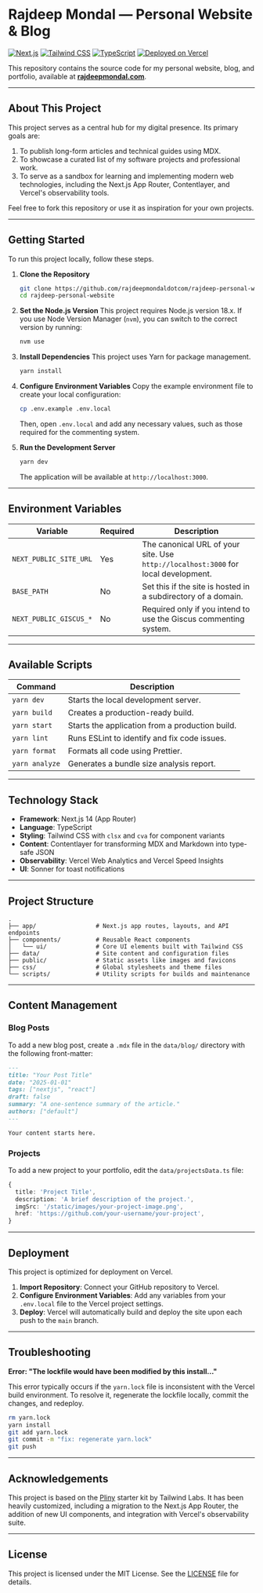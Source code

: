 # Rajdeep Mondal — Personal Website & Blog

[![Next.js](https://img.shields.io/badge/Built%20with-Next.js-000000?style=flat&logo=next.js&logoColor=white)](https://nextjs.org)
[![Tailwind CSS](https://img.shields.io/badge/Styled%20with-Tailwind%20CSS-38B2AC?style=flat&logo=tailwind-css&logoColor=white)](https://tailwindcss.com)
[![TypeScript](https://img.shields.io/badge/TypeScript-007ACC?style=flat&logo=typescript&logoColor=white)](https://www.typescriptlang.org)
[![Deployed on Vercel](https://img.shields.io/badge/Deploy-Vercel-000000?style=flat&logo=vercel&logoColor=white)](https://vercel.com)

This repository contains the source code for my personal website, blog, and portfolio, available at **[rajdeepmondal.com](https://www.rajdeepmondal.com)**.

---

## About This Project

This project serves as a central hub for my digital presence. Its primary goals are:

1.  To publish long-form articles and technical guides using MDX.
2.  To showcase a curated list of my software projects and professional work.
3.  To serve as a sandbox for learning and implementing modern web technologies, including the Next.js App Router, Contentlayer, and Vercel's observability tools.

Feel free to fork this repository or use it as inspiration for your own projects.

---

## Getting Started

To run this project locally, follow these steps.

1.  **Clone the Repository**
    ```bash
    git clone https://github.com/rajdeepmondaldotcom/rajdeep-personal-website.git
    cd rajdeep-personal-website
    ```

2.  **Set the Node.js Version**
    This project requires Node.js version 18.x. If you use Node Version Manager (`nvm`), you can switch to the correct version by running:
    ```bash
    nvm use
    ```

3.  **Install Dependencies**
    This project uses Yarn for package management.
    ```bash
    yarn install
    ```

4.  **Configure Environment Variables**
    Copy the example environment file to create your local configuration:
    ```bash
    cp .env.example .env.local
    ```
    Then, open `.env.local` and add any necessary values, such as those required for the commenting system.

5.  **Run the Development Server**
    ```bash
    yarn dev
    ```
    The application will be available at `http://localhost:3000`.

---

## Environment Variables

| Variable               | Required | Description                                                                 |
| ---------------------- | -------- | --------------------------------------------------------------------------- |
| `NEXT_PUBLIC_SITE_URL` | Yes      | The canonical URL of your site. Use `http://localhost:3000` for local development. |
| `BASE_PATH`            | No       | Set this if the site is hosted in a subdirectory of a domain.               |
| `NEXT_PUBLIC_GISCUS_*` | No       | Required only if you intend to use the Giscus commenting system.            |

---

## Available Scripts

| Command        | Description                                  |
| -------------- | -------------------------------------------- |
| `yarn dev`     | Starts the local development server.         |
| `yarn build`   | Creates a production-ready build.            |
| `yarn start`   | Starts the application from a production build. |
| `yarn lint`    | Runs ESLint to identify and fix code issues. |
| `yarn format`  | Formats all code using Prettier.             |
| `yarn analyze` | Generates a bundle size analysis report.     |

---

## Technology Stack

-   **Framework**: Next.js 14 (App Router)
-   **Language**: TypeScript
-   **Styling**: Tailwind CSS with `clsx` and `cva` for component variants
-   **Content**: Contentlayer for transforming MDX and Markdown into type-safe JSON
-   **Observability**: Vercel Web Analytics and Vercel Speed Insights
-   **UI**: Sonner for toast notifications

---

## Project Structure

```
.
├── app/                 # Next.js app routes, layouts, and API endpoints
├── components/          # Reusable React components
│   └── ui/              # Core UI elements built with Tailwind CSS
├── data/                # Site content and configuration files
├── public/              # Static assets like images and favicons
├── css/                 # Global stylesheets and theme files
└── scripts/             # Utility scripts for builds and maintenance
```

---

## Content Management

### Blog Posts

To add a new blog post, create a `.mdx` file in the `data/blog/` directory with the following front-matter:

```md
---
title: "Your Post Title"
date: "2025-01-01"
tags: ["nextjs", "react"]
draft: false
summary: "A one-sentence summary of the article."
authors: ["default"]
---

Your content starts here.
```

### Projects

To add a new project to your portfolio, edit the `data/projectsData.ts` file:

```ts
{
  title: 'Project Title',
  description: 'A brief description of the project.',
  imgSrc: '/static/images/your-project-image.png',
  href: 'https://github.com/your-username/your-project',
}
```

---

## Deployment

This project is optimized for deployment on Vercel.

1.  **Import Repository**: Connect your GitHub repository to Vercel.
2.  **Configure Environment Variables**: Add any variables from your `.env.local` file to the Vercel project settings.
3.  **Deploy**: Vercel will automatically build and deploy the site upon each push to the `main` branch.

---

## Troubleshooting

**Error: "The lockfile would have been modified by this install..."**

This error typically occurs if the `yarn.lock` file is inconsistent with the Vercel build environment. To resolve it, regenerate the lockfile locally, commit the changes, and redeploy.

```bash
rm yarn.lock
yarn install
git add yarn.lock
git commit -m "fix: regenerate yarn.lock"
git push
```

---

## Acknowledgements

This project is based on the [Pliny](https://github.com/tailwindlabs/pliny) starter kit by Tailwind Labs. It has been heavily customized, including a migration to the Next.js App Router, the addition of new UI components, and integration with Vercel's observability suite.

---

## License

This project is licensed under the MIT License. See the [LICENSE](LICENSE) file for details.

